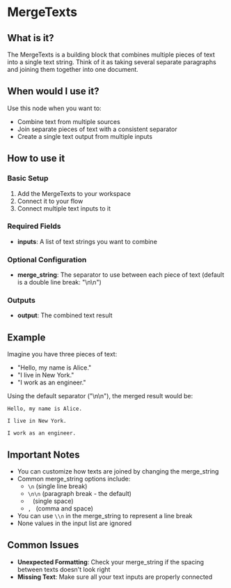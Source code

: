 # MergeTexts

## What is it?

The MergeTexts is a building block that combines multiple pieces of text into a single text string. Think of it as taking several separate paragraphs and joining them together into one document.

## When would I use it?
Use this node when you want to:
- Combine text from multiple sources
- Join separate pieces of text with a consistent separator
- Create a single text output from multiple inputs

## How to use it

### Basic Setup

1. Add the MergeTexts to your workspace
1. Connect it to your flow
1. Connect multiple text inputs to it

### Required Fields
- **inputs**: A list of text strings you want to combine

### Optional Configuration
- **merge_string**: The separator to use between each piece of text (default is a double line break: "\n\n")

### Outputs
- **output**: The combined text result

## Example
Imagine you have three pieces of text:
- "Hello, my name is Alice."
- "I live in New York."
- "I work as an engineer."

Using the default separator ("\n\n"), the merged result would be:
```
Hello, my name is Alice.

I live in New York.

I work as an engineer.
```

## Important Notes
- You can customize how texts are joined by changing the merge_string
- Common merge_string options include: 
  - `\n` (single line break)
  - `\n\n` (paragraph break - the default)
  - ` ` (single space)
  - `, ` (comma and space)
- You can use `\\n` in the merge_string to represent a line break
- None values in the input list are ignored

## Common Issues
- **Unexpected Formatting**: Check your merge_string if the spacing between texts doesn't look right
- **Missing Text**: Make sure all your text inputs are properly connected